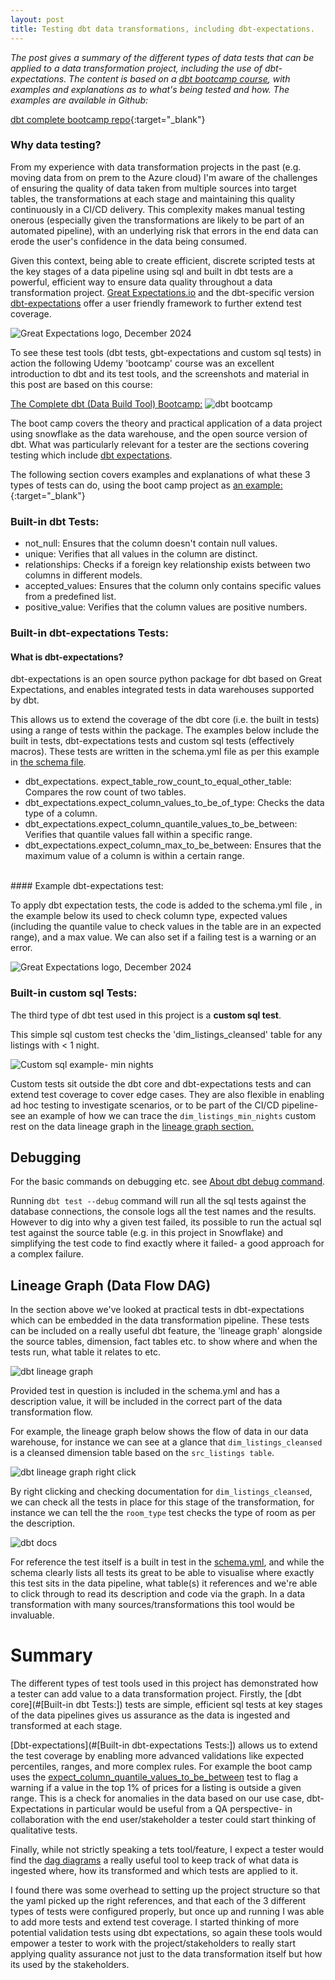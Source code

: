 ```yaml
---
layout: post
title: Testing dbt data transformations, including dbt-expectations.
---
```


<i> The post gives a summary of the different types of data tests that can be applied to a data transformation project, including the use of dbt-expectations. The content is based on a [dbt bootcamp course](#dbt_bootcamp), with examples and explanations as to what's being tested and how. The examples are available in Github:
</i>

[dbt complete bootcamp repo](https://github.com/dp2020-dev/completeDbtBootcamp){:target="\_blank"}

### Why data testing?

From my experience with data transformation projects in the past (e.g. moving data from on prem to the Azure cloud) I'm aware of the challenges of ensuring the quality of data taken from multiple sources into target tables, the transformations at each stage and maintaining this quality continuously in a CI/CD delivery. This complexity makes manual testing onerous (especially given the transformations are likely to be part of an automated pipeline), with an underlying risk that errors in the end data can erode the user's confidence in the data being consumed.

Given this context, being able to create efficient, discrete scripted tests at the key stages of a data pipeline using sql and built in dbt tests are a powerful, efficient way to ensure data quality throughout a data transformation project. [Great Expectations.io](https://greatexpectations.io/) and the dbt-specific version [dbt-expectations](https://github.com/calogica/dbt-expectations) offer a user friendly framework to further extend test coverage.

![Great Expectations logo, December 2024](/images/gx_logo_horiz_color.png)

To see these test tools (dbt tests, gbt-expectations and custom sql tests) in action the following Udemy 'bootcamp' course was an excellent introduction to dbt and its test tools, and the screenshots and material in this post are based on this course:

<a id="dbt_bootcamp"></a>
[The Complete dbt (Data Build Tool) Bootcamp:](https://www.udemy.com/course/complete-dbt-data-build-tool-bootcamp-zero-to-hero-learn-dbt) ![dbt bootcamp](/images/dbtHeroUdemy.png)

The boot camp covers the theory and practical application of a data project using snowflake as the data warehouse, and the open source version of dbt. What was particularly relevant for a tester are the sections covering testing which include [dbt expectations](https://hub.getdbt.com/calogica/dbt_expectations/latest/).

The following section covers examples and explanations of what these 3 types of tests can do, using the boot camp project as [an example:](https://github.com/dp2020-dev/completeDbtBootcamp){:target="\_blank"}

### Built-in dbt Tests:

<ul>
<li>not_null: Ensures that the column doesn't contain null values.</li>
<li>unique: Verifies that all values in the column are distinct.</li>
<li>relationships: Checks if a foreign key relationship exists between two columns in different models.</li>
<li>accepted_values: Ensures that the column only contains specific values from a predefined list.</li>
<li>positive_value:</b> Verifies that the column values are positive numbers.</li>
</ul>

### Built-in dbt-expectations Tests:

#### What is dbt-expectations?

dbt-expectations is an open source python package for dbt based on Great Expectations, and enables integrated tests in data warehouses supported by dbt.

This allows us to extend the coverage of the dbt core (i.e. the built in tests) using a range of tests within the package. The examples below include the built in tests, dbt-expectations tests and custom sql tests (effectively macros). These tests are written in the schema.yml file as per this example in [the schema file](https://github.com/dp2020-dev/completeDbtBootcamp/blob/main/models/schema.yml).

<ul>
<li>dbt_expectations. expect_table_row_count_to_equal_other_table: Compares the row count of two tables.</li>

<li>dbt_expectations.expect_column_values_to_be_of_type: Checks the data type of a column.</li>
<a id="quantile_test"></a> <li>dbt_expectations.expect_column_quantile_values_to_be_between: Verifies that quantile values fall within a specific range.</li>
<li>dbt_expectations.expect_column_max_to_be_between: Ensures that the maximum value of a column is within a certain range.</li><br>
</ul>
#### Example dbt-expectations test:<br>

To apply dbt expectation tests, the code is added to the schema.yml file
, in the example below its used to check column type, expected values (including the quantile value to check values in the table are in an expected range), and a max value. We can also set if a failing test is a warning or an error.

![Great Expectations logo, December 2024](/images/dbtExpectSampleTests.png)

### Built-in custom sql Tests:

The third type of dbt test used in this project is a <b>custom sql test</b>.

This simple sql custom test checks the 'dim_listings_cleansed' table for any listings with < 1 night.

![Custom sql example- min nights](/images/dim_listings_min_nights.png)

Custom tests sit outside the dbt core and dbt-expectations tests and can
extend test coverage to cover edge cases. They are also flexible in enabling ad hoc testing to investigate
scenarios, or to be part of the CI/CD pipeline- see an example of how we can trace the `dim_listings_min_nights` custom rest on the data lineage graph in the [lineage graph section.](#dag_lineage)

## Debugging<br>

For the basic commands on debugging etc. see [About dbt debug command](https://docs.getdbt.com/reference/commands/debug).

Running `dbt test --debug` command will run all the sql tests against the database connections, the console logs all the test names and the results. However to dig into why a given test failed,
its possible to run the actual sql test against the source table (e.g. in this project in Snowflake) and simplifying the test code to find exactly where it failed- a good approach for a complex failure.

## Lineage Graph (Data Flow DAG)<br>

In the section above we've looked at practical tests in dbt-expectations which can be embedded in the data transformation pipeline. These tests can be included on a really useful dbt feature, the 'lineage graph' alongside the source tables, dimension, fact tables etc. to show where and when the tests run, what table it relates to etc.

<a id="dag_lineage"></a>

![dbt lineage graph](/images/dbt-dag-3.png)

Provided test in question is included in the schema.yml and has a description value, it will be included in the correct part of the data transformation flow.

For example, the lineage graph below shows the flow of data in our data warehouse, for instance we can see at a glance that `dim_listings_cleansed` is a cleansed dimension table based on the `src_listings table`.

![dbt lineage graph right click](/images/lineage_right_click.png)

By right clicking and checking documentation for `dim_listings_cleansed`, we can check all the tests in place for this stage of the transformation, for instance we can tell the the `room_type` test checks the type of room as per the description.

![dbt docs](/images/docs_room_type_test.png)

For reference the test itself is a built in test in the [schema.yml](https://github.com/dp2020-dev/completeDbtBootcamp/blob/ebd7310c905f63a124e43aee2725aeab9a00f8d9/models/schema.yml#L21), and while the schema clearly lists all tests its great to be able to visualise where exactly this test sits in the data pipeline, what table(s) it references and we're able to click through to read its description and code via the graph. In a data transformation with many sources/transformations this tool would be invaluable.

# Summary

The different types of test tools used in this project has demonstrated how a tester can add value to a data transformation project. Firstly, the [dbt core](#[Built-in dbt Tests:]) tests are simple, efficient sql tests at key stages of the data pipelines gives us assurance as the data is ingested and transformed at each stage.

[Dbt-expectations](#[Built-in dbt-expectations Tests:]) allows us to extend the test coverage by enabling more advanced validations like expected percentiles, ranges, and more complex rules. For example the boot camp uses the [expect_column_quantile_values_to_be_between](quantile_test) test to flag a warning if a value in the top 1% of prices for a listing is outside a given range. This is a check for anomalies in the data based on our use case, dbt-Expectations in particular would be useful from a QA perspective- in collaboration with the end user/stakeholder a tester could start thinking of qualitative tests.

Finally, while not strictly speaking a tets tool/feature, I expect a tester would find the [dag diagrams](dag_lineage) a really useful tool to keep track of what data is ingested where, how its transformed and which tests are applied to it.

I found there was some overhead to setting up the project structure so that the yaml picked up the right references, and that each of the 3 different types of tests were configured properly, but once up and running I was able to add more tests and extend test coverage. I started thinking of more potential validation tests using dbt expectations, so again these tools would empower a tester to work with the project/stakeholders to really start applying quality assurance not just to the data transformation itself but how its used by the stakeholders.
